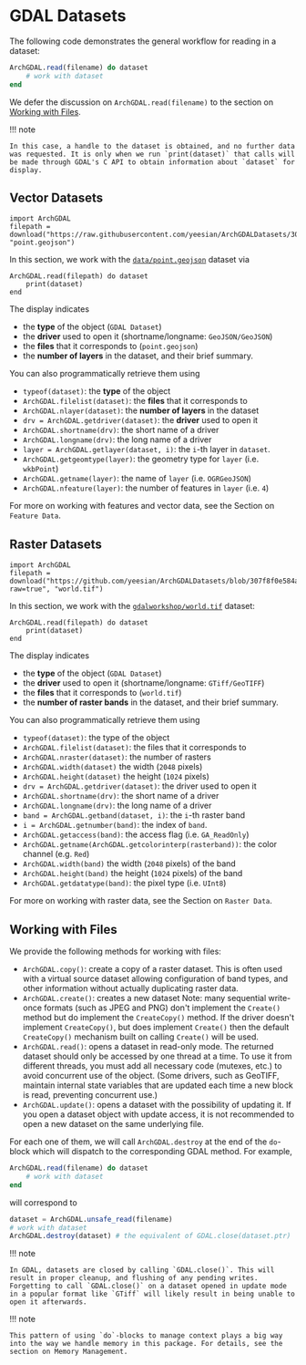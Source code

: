 # GDAL Datasets

The following code demonstrates the general workflow for reading in a dataset:

```julia
ArchGDAL.read(filename) do dataset
    # work with dataset
end
```

We defer the discussion on `ArchGDAL.read(filename)` to the section on [Working with Files](@ref).

!!! note

    In this case, a handle to the dataset is obtained, and no further data was requested. It is only when we run `print(dataset)` that calls will be made through GDAL's C API to obtain information about `dataset` for display.

## Vector Datasets
```@setup vector_example
import ArchGDAL
filepath = download("https://raw.githubusercontent.com/yeesian/ArchGDALDatasets/307f8f0e584a39a050c042849004e6a2bd674f99/data/point.geojson", "point.geojson")
```
In this section, we work with the [`data/point.geojson`](https://github.com/yeesian/ArchGDALDatasets/blob/307f8f0e584a39a050c042849004e6a2bd674f99/data/point.geojson) dataset via
```@example vector_example
ArchGDAL.read(filepath) do dataset
    print(dataset)
end
```

The display indicates
* the **type** of the object (`GDAL Dataset`)
* the **driver** used to open it (shortname/longname: `GeoJSON/GeoJSON`)
* the **files** that it corresponds to (`point.geojson`)
* the **number of layers** in the dataset, and their brief summary.

You can also programmatically retrieve them using
* `typeof(dataset)`: the **type** of the object
* `ArchGDAL.filelist(dataset)`: the **files** that it corresponds to
* `ArchGDAL.nlayer(dataset)`: the **number of layers** in the dataset
* `drv = ArchGDAL.getdriver(dataset)`: the **driver** used to open it
* `ArchGDAL.shortname(drv)`: the short name of a driver
* `ArchGDAL.longname(drv)`: the long name of a driver
* `layer = ArchGDAL.getlayer(dataset, i)`: the `i`-th layer in `dataset`.
* `ArchGDAL.getgeomtype(layer)`: the geometry type for `layer` (i.e. `wkbPoint`)
* `ArchGDAL.getname(layer)`: the name of `layer` (i.e. `OGRGeoJSON`)
* `ArchGDAL.nfeature(layer)`: the number of features in `layer` (i.e. `4`)

For more on working with features and vector data, see the Section on `Feature Data`.

## Raster Datasets
```@setup raster_example
import ArchGDAL
filepath = download("https://github.com/yeesian/ArchGDALDatasets/blob/307f8f0e584a39a050c042849004e6a2bd674f99/gdalworkshop/world.tif?raw=true", "world.tif")
```
In this section, we work with the [`gdalworkshop/world.tif`](https://github.com/yeesian/ArchGDALDatasets/blob/307f8f0e584a39a050c042849004e6a2bd674f99/gdalworkshop/world.tif) dataset:
```@example raster_example
ArchGDAL.read(filepath) do dataset
    print(dataset)
end
```

The display indicates
* the **type** of the object (`GDAL Dataset`)
* the **driver** used to open it (shortname/longname: `GTiff/GeoTIFF`)
* the **files** that it corresponds to (`world.tif`)
* the **number of raster bands** in the dataset, and their brief summary.

You can also programmatically retrieve them using
* `typeof(dataset)`: the type of the object
* `ArchGDAL.filelist(dataset)`: the files that it corresponds to
* `ArchGDAL.nraster(dataset)`: the number of rasters
* `ArchGDAL.width(dataset)` the width (`2048` pixels)
* `ArchGDAL.height(dataset)` the height (`1024` pixels)
* `drv = ArchGDAL.getdriver(dataset)`: the driver used to open it
* `ArchGDAL.shortname(drv)`: the short name of a driver
* `ArchGDAL.longname(drv)`: the long name of a driver
* `band = ArchGDAL.getband(dataset, i)`: the `i`-th raster band
* `i = ArchGDAL.getnumber(band)`: the index of `band`.
* `ArchGDAL.getaccess(band)`: the access flag (i.e. `GA_ReadOnly`)
* `ArchGDAL.getname(ArchGDAL.getcolorinterp(rasterband))`: the color channel (e.g. `Red`)
* `ArchGDAL.width(band)` the width (`2048` pixels) of the band
* `ArchGDAL.height(band)` the height (`1024` pixels) of the band
* `ArchGDAL.getdatatype(band)`: the pixel type (i.e. `UInt8`)

For more on working with raster data, see the Section on `Raster Data`.

## Working with Files
We provide the following methods for working with files:

* `ArchGDAL.copy()`: create a copy of a raster dataset. This is often used with a virtual source dataset allowing configuration of band types, and other information without actually duplicating raster data.
* `ArchGDAL.create()`: creates a new dataset Note: many sequential write-once formats (such as JPEG and PNG) don't implement the `Create()` method but do implement the `CreateCopy()` method. If the driver doesn't implement `CreateCopy()`, but does implement `Create()` then the default `CreateCopy()` mechanism built on calling `Create()` will be used.
* `ArchGDAL.read()`: opens a dataset in read-only mode. The returned dataset should only be accessed by one thread at a time. To use it from different threads, you must add all necessary code (mutexes, etc.) to avoid concurrent use of the object. (Some drivers, such as GeoTIFF, maintain internal state variables that are updated each time a new block is read, preventing concurrent use.)
* `ArchGDAL.update()`: opens a dataset with the possibility of updating it. If you open a dataset object with update access, it is not recommended to open a new dataset on the same underlying file.

For each one of them, we will call `ArchGDAL.destroy` at the end of the `do`-block which will dispatch to the corresponding GDAL method. For example,

```julia
ArchGDAL.read(filename) do dataset
    # work with dataset
end
```

will correspond to

```julia
dataset = ArchGDAL.unsafe_read(filename)
# work with dataset
ArchGDAL.destroy(dataset) # the equivalent of GDAL.close(dataset.ptr)
```

!!! note

    In GDAL, datasets are closed by calling `GDAL.close()`. This will result in proper cleanup, and flushing of any pending writes. Forgetting to call `GDAL.close()` on a dataset opened in update mode in a popular format like `GTiff` will likely result in being unable to open it afterwards.

!!! note

    This pattern of using `do`-blocks to manage context plays a big way into the way we handle memory in this package. For details, see the section on Memory Management.
